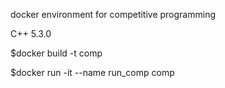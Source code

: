 docker environment for competitive programming

C++ 5.3.0 

$docker build -t comp

$docker run -it --name run_comp comp
